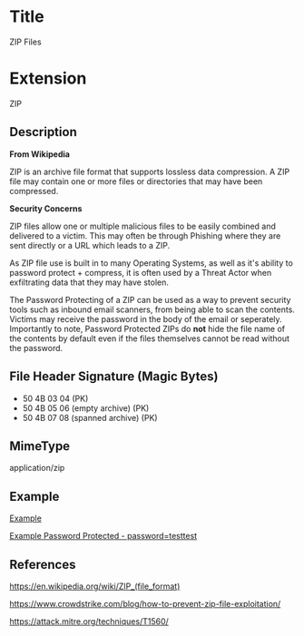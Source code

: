 # Title

ZIP Files

# Extension

ZIP

## Description

**From Wikipedia**

ZIP is an archive file format that supports lossless data compression. A ZIP file may contain one or more files or directories that may have been compressed. 

**Security Concerns**

ZIP files allow one or multiple malicious files to be easily combined and delivered to a victim. This may often be through Phishing where they are sent directly or a URL which leads to a ZIP.

As ZIP file use is built in to many Operating Systems, as well as it's ability to password protect + compress, it is often used by a Threat Actor when exfiltrating data that they may have stolen.

The Password Protecting of a ZIP can be used as a way to prevent security tools such as inbound email scanners, from being able to scan the contents. Victims may receive the password in the body of the email or seperately. Importantly to note, Password Protected ZIPs do **not** hide the file name of the contents by default even if the files themselves cannot be read without the password.

## File Header Signature (Magic Bytes)

- 50 4B 03 04 (PK)
- 50 4B 05 06 (empty archive) (PK)
- 50 4B 07 08 (spanned archive) (PK)
 


## MimeType

application/zip
## Example

[Example](../../../FileExamples/raw/main/ExampleFiles//example.zip)

[Example Password Protected - password=testtest](../../../FileExamples/raw/main/ExampleFiles//example_password_testtest.zip)

## References

https://en.wikipedia.org/wiki/ZIP_(file_format)

https://www.crowdstrike.com/blog/how-to-prevent-zip-file-exploitation/

https://attack.mitre.org/techniques/T1560/
